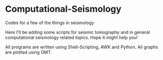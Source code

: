 # Computational-Seismology
Codes for a few of the things in seismology

Here I'll be adding some scripts for seismic tomography and in general computational seismology related topics.
Hope it might help you!

All programs are written using Shell-Scripting, AWK and Python. All graphs are plotted using GMT.
